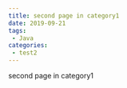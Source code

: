 ```yaml
---
title: second page in category1
date: 2019-09-21
tags:
 - Java
categories:
 - test2
---
```


second page in category1